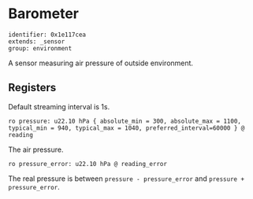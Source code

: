 # Barometer

    identifier: 0x1e117cea
    extends: _sensor
    group: environment

A sensor measuring air pressure of outside environment.

## Registers

Default streaming interval is 1s.

    ro pressure: u22.10 hPa { absolute_min = 300, absolute_max = 1100, typical_min = 940, typical_max = 1040, preferred_interval=60000 } @ reading

The air pressure.

    ro pressure_error: u22.10 hPa @ reading_error

The real pressure is between `pressure - pressure_error` and `pressure + pressure_error`.
